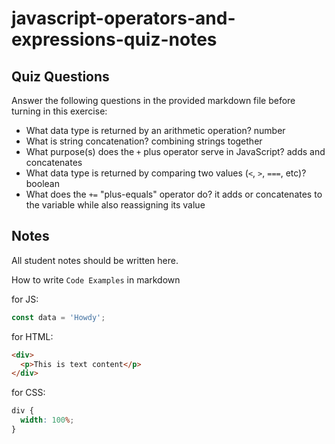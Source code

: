 # javascript-operators-and-expressions-quiz-notes

## Quiz Questions

Answer the following questions in the provided markdown file before turning in this exercise:

- What data type is returned by an arithmetic operation?
  number
- What is string concatenation?
  combining strings together
- What purpose(s) does the `+` plus operator serve in JavaScript?
  adds and concatenates
- What data type is returned by comparing two values (`<`, `>`, `===`, etc)?
  boolean
- What does the `+=` "plus-equals" operator do?
  it adds or concatenates to the variable while also reassigning its value

## Notes

All student notes should be written here.

How to write `Code Examples` in markdown

for JS:

```javascript
const data = 'Howdy';
```

for HTML:

```html
<div>
  <p>This is text content</p>
</div>
```

for CSS:

```css
div {
  width: 100%;
}
```
